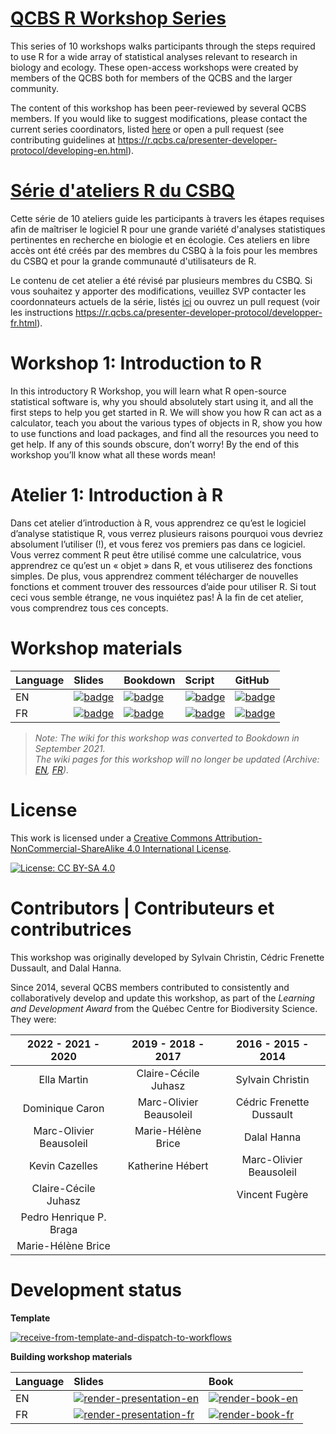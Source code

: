 # [QCBS R Workshop Series](https://r.qcbs.ca/)

This series of 10 workshops walks participants through the steps required to use R for a wide array of statistical analyses relevant to research in biology and ecology. These open-access workshops were created by members of the QCBS both for members of the QCBS and the larger community.

The content of this workshop has been peer-reviewed by several QCBS members. If you would like to suggest modifications, please contact the current series coordinators, listed [here](https://r.qcbs.ca/about/) or open a pull request (see contributing guidelines at <https://r.qcbs.ca/presenter-developer-protocol/developing-en.html>).

# [Série d'ateliers R du CSBQ](https://r.qcbs.ca/fr/)

Cette série de 10 ateliers guide les participants à travers les étapes requises afin de maîtriser le logiciel R pour une grande variété d'analyses statistiques pertinentes en recherche en biologie et en écologie. Ces ateliers en libre accès ont été créés par des membres du CSBQ à la fois pour les membres du CSBQ et pour la grande communauté d'utilisateurs de R.

Le contenu de cet atelier a été révisé par plusieurs membres du CSBQ. Si vous souhaitez y apporter des modifications, veuillez SVP contacter les coordonnateurs actuels de la série, listés [ici](https://r.qcbs.ca/fr/about/) ou ouvrez un pull request (voir les instructions <https://r.qcbs.ca/presenter-developer-protocol/developper-fr.html>).

# Workshop 1: Introduction to R

In this introductory R Workshop, you will learn what R open-source statistical software is, why you should absolutely start using it, and all the first steps to help you get started in R. We will show you how R can act as a calculator, teach you about the various types of objects in R, show you how to use functions and load packages, and find all the resources you need to get help. If any of this sounds obscure, don’t worry! By the end of this workshop you’ll know what all these words mean!

# Atelier 1: Introduction à R

Dans cet atelier d’introduction à R, vous apprendrez ce qu’est le logiciel d’analyse statistique R, vous verrez plusieurs raisons pourquoi vous devriez absolument l’utiliser (!), et vous ferez vos premiers pas dans ce logiciel. Vous verrez comment R peut être utilisé comme une calculatrice, vous apprendrez ce qu’est un « objet » dans R, et vous utiliserez des fonctions simples. De plus, vous apprendrez comment télécharger de nouvelles fonctions et comment trouver des ressources d’aide pour utiliser R. Si tout ceci vous semble étrange, ne vous inquiétez pas! À la fin de cet atelier, vous comprendrez tous ces concepts.

# Workshop materials

Language | Slides | Bookdown |Script | GitHub 
:--------|:-------|:-----|:-----|:------ 
EN | [![badge](https://img.shields.io/static/v1?style=flat-square&label=slides&message=01&color=red&logo=html5)](https://r.qcbs.ca/workshop01/pres-en/workshop01-pres-en.html) | [![badge](https://img.shields.io/static/v1?style=flat-square&label=book&message=01&logo=github)](https://r.qcbs.ca/workshop01/book-en/index.html) | [![badge](https://img.shields.io/static/v1?style=flat-square&label=script&message=01&color=2a50b8&logo=r)](https://r.qcbs.ca/workshop01/book-en/workshop01-script-en.R) | [![badge](https://img.shields.io/static/v1?style=flat-square&label=repo&message=dev&color=6f42c1&logo=github)](https://github.com/QCBSRworkshops/workshop01) 
FR | [![badge](https://img.shields.io/static/v1?style=flat-square&label=diapos&message=01&color=red&logo=html5)](https://r.qcbs.ca/workshop01/pres-fr/workshop01-pres-fr.html) | [![badge](https://img.shields.io/static/v1?style=flat-square&label=livre&message=01&logo=github)](https://r.qcbs.ca/workshop01/book-fr/index.html) | [![badge](https://img.shields.io/static/v1?style=flat-square&label=script&message=01&color=2a50b8&logo=r)](https://r.qcbs.ca/workshop01/book-fr/workshop01-script-fr.R) | [![badge](https://img.shields.io/static/v1?style=flat-square&label=repo&message=dev&color=6f42c1&logo=github)](https://github.com/QCBSRworkshops/workshop01) 

> *Note: The wiki for this workshop was converted to Bookdown in September 2021. <br> The wiki pages for this workshop will no longer be updated (Archive: [EN](https://wiki.qcbs.ca/r_workshop1), [FR](https://wiki.qcbs.ca/r_atelier1)).* 

# License

This work is licensed under a [Creative Commons Attribution-NonCommercial-ShareAlike 4.0 International License](https://creativecommons.org/licenses/by-sa/4.0/).

[![License: CC BY-SA 4.0](https://img.shields.io/badge/License-CC%20BY--SA%204.0-lightgrey.svg)](https://creativecommons.org/licenses/by-sa/4.0/)

# Contributors | Contributeurs et contributrices 

This workshop was originally developed by Sylvain Christin, Cédric Frenette Dussault, and Dalal Hanna.

Since 2014, several QCBS members contributed to consistently and collaboratively develop and update this workshop, as part of the *Learning and Development Award* from the Québec Centre for Biodiversity Science. They were:


|      2022 - 2021 - 2020     |      2019 - 2018 - 2017     |      2016 - 2015 - 2014      |
|:---------------------------:|:---------------------------:|:----------------------------:|
| Ella Martin    |     Claire-Cécile Juhasz   | Sylvain Christin |
|  Dominique Caron         |      Marc-Olivier Beausoleil |Cédric Frenette Dussault|
|     Marc-Olivier Beausoleil      | Marie-Hélène Brice                     |       Dalal Hanna       |
| Kevin Cazelles |   Katherine Hébert                          |      Marc-Olivier Beausoleil     |
|   Claire-Cécile Juhasz     |                             |   Vincent Fugère                           |
|   Pedro Henrique P. Braga   |                             |                              |
|   Marie-Hélène Brice     |                             |                              |

# Development status

**Template** 

[![receive-from-template-and-dispatch-to-workflows](https://github.com/QCBSRworkshops/workshop01/workflows/receive-from-template-and-dispatch-to-workflows/badge.svg)](https://github.com/QCBSRworkshops/workshop01/actions?query=workflow%3Areceive-from-template-and-dispatch-to-workflows) 

**Building workshop materials**

Language | Slides | Book
:------- | :----- | :-----
EN  | [![render-presentation-en](https://github.com/QCBSRworkshops/workshop01/workflows/render-presentation-en/badge.svg)](https://github.com/QCBSRworkshops/workshop01/actions?query=workflow%3Arender-presentation-en) | [![render-book-en](https://github.com/QCBSRworkshops/workshop01/workflows/render-book-en/badge.svg)](https://github.com/QCBSRworkshops/workshop01/actions?query=workflow%3Arender-book-en)
FR   | [![render-presentation-fr](https://github.com/QCBSRworkshops/workshop01/workflows/render-presentation-fr/badge.svg)](https://github.com/QCBSRworkshops/workshop01/actions?query=workflow%3Arender-presentation-fr) | [![render-book-fr](https://github.com/QCBSRworkshops/workshop01/workflows/render-book-fr/badge.svg)](https://github.com/QCBSRworkshops/workshop01/actions?query=workflow%3Arender-book-fr)
